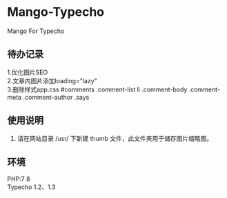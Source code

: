 # Mango-Typecho
Mango For Typecho


## 待办记录      
1.优化图片SEO      
2.文章内图片添加loading="lazy"      
3.删除样式app.css #comments .comment-list li .comment-body .comment-meta .comment-author .says      

## 使用说明
1. 请在网站目录 /usr/ 下新建 thumb 文件，此文件夹用于储存图片缩略图。      


## 环境
PHP:7 8      
Typecho 1.2、1.3      
